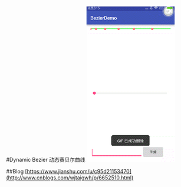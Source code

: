 #Dynamic  Bezier
动态赛贝尔曲线
![image](20180908032448.gif)
  
##Blog
[https://www.jianshu.com/u/c95d21153470](http://www.cnblogs.com/wjtaigwh/p/6652510.html)  

